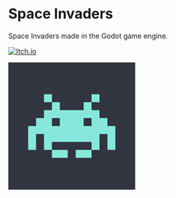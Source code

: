 # Space Invaders

Space Invaders made in the Godot game engine.

[![Itch.io](https://img.shields.io/badge/Itch-%23FF0B34.svg?style=for-the-badge&logo=Itch.io&logoColor=white)](https://brallex.itch.io/space-invaders)

![icon](./assets/icon.png)
